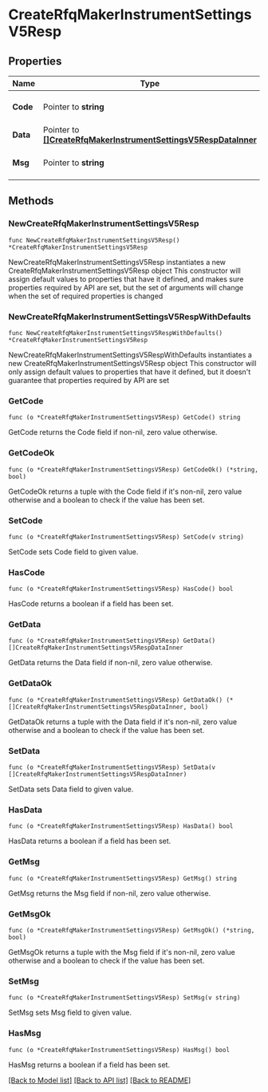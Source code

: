 # CreateRfqMakerInstrumentSettingsV5Resp

## Properties

Name | Type | Description | Notes
------------ | ------------- | ------------- | -------------
**Code** | Pointer to **string** |  | [optional] [default to ""]
**Data** | Pointer to [**[]CreateRfqMakerInstrumentSettingsV5RespDataInner**](CreateRfqMakerInstrumentSettingsV5RespDataInner.md) |  | [optional] 
**Msg** | Pointer to **string** |  | [optional] [default to ""]

## Methods

### NewCreateRfqMakerInstrumentSettingsV5Resp

`func NewCreateRfqMakerInstrumentSettingsV5Resp() *CreateRfqMakerInstrumentSettingsV5Resp`

NewCreateRfqMakerInstrumentSettingsV5Resp instantiates a new CreateRfqMakerInstrumentSettingsV5Resp object
This constructor will assign default values to properties that have it defined,
and makes sure properties required by API are set, but the set of arguments
will change when the set of required properties is changed

### NewCreateRfqMakerInstrumentSettingsV5RespWithDefaults

`func NewCreateRfqMakerInstrumentSettingsV5RespWithDefaults() *CreateRfqMakerInstrumentSettingsV5Resp`

NewCreateRfqMakerInstrumentSettingsV5RespWithDefaults instantiates a new CreateRfqMakerInstrumentSettingsV5Resp object
This constructor will only assign default values to properties that have it defined,
but it doesn't guarantee that properties required by API are set

### GetCode

`func (o *CreateRfqMakerInstrumentSettingsV5Resp) GetCode() string`

GetCode returns the Code field if non-nil, zero value otherwise.

### GetCodeOk

`func (o *CreateRfqMakerInstrumentSettingsV5Resp) GetCodeOk() (*string, bool)`

GetCodeOk returns a tuple with the Code field if it's non-nil, zero value otherwise
and a boolean to check if the value has been set.

### SetCode

`func (o *CreateRfqMakerInstrumentSettingsV5Resp) SetCode(v string)`

SetCode sets Code field to given value.

### HasCode

`func (o *CreateRfqMakerInstrumentSettingsV5Resp) HasCode() bool`

HasCode returns a boolean if a field has been set.

### GetData

`func (o *CreateRfqMakerInstrumentSettingsV5Resp) GetData() []CreateRfqMakerInstrumentSettingsV5RespDataInner`

GetData returns the Data field if non-nil, zero value otherwise.

### GetDataOk

`func (o *CreateRfqMakerInstrumentSettingsV5Resp) GetDataOk() (*[]CreateRfqMakerInstrumentSettingsV5RespDataInner, bool)`

GetDataOk returns a tuple with the Data field if it's non-nil, zero value otherwise
and a boolean to check if the value has been set.

### SetData

`func (o *CreateRfqMakerInstrumentSettingsV5Resp) SetData(v []CreateRfqMakerInstrumentSettingsV5RespDataInner)`

SetData sets Data field to given value.

### HasData

`func (o *CreateRfqMakerInstrumentSettingsV5Resp) HasData() bool`

HasData returns a boolean if a field has been set.

### GetMsg

`func (o *CreateRfqMakerInstrumentSettingsV5Resp) GetMsg() string`

GetMsg returns the Msg field if non-nil, zero value otherwise.

### GetMsgOk

`func (o *CreateRfqMakerInstrumentSettingsV5Resp) GetMsgOk() (*string, bool)`

GetMsgOk returns a tuple with the Msg field if it's non-nil, zero value otherwise
and a boolean to check if the value has been set.

### SetMsg

`func (o *CreateRfqMakerInstrumentSettingsV5Resp) SetMsg(v string)`

SetMsg sets Msg field to given value.

### HasMsg

`func (o *CreateRfqMakerInstrumentSettingsV5Resp) HasMsg() bool`

HasMsg returns a boolean if a field has been set.


[[Back to Model list]](../README.md#documentation-for-models) [[Back to API list]](../README.md#documentation-for-api-endpoints) [[Back to README]](../README.md)


